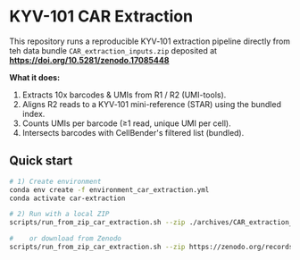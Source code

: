 # KYV-101 CAR Extraction 

This repository runs a reproducible KYV‑101 extraction pipeline directly from teh data bundle `CAR_extraction_inputs.zip` deposited at **https://doi.org/10.5281/zenodo.17085448** 

**What it does:**

1. Extracts 10x barcodes & UMIs from R1 / R2 (UMI-tools).
2. Aligns R2 reads to a KYV‑101 mini-reference (STAR) using the bundled index.
3. Counts UMIs per barcode (≥1 read, unique UMI per cell).
4. Intersects barcodes with CellBender's filtered list (bundled).

## Quick start

```bash
# 1) Create environment
conda env create -f environment_car_extraction.yml
conda activate car-extraction

# 2) Run with a local ZIP
scripts/run_from_zip_car_extraction.sh --zip ./archives/CAR_extraction_inputs.zip

#    or download from Zenodo 
scripts/run_from_zip_car_extraction.sh --zip https://zenodo.org/records/17063869
